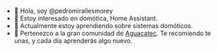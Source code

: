- 👋 Hola, soy @pedromirallesmorey
- 👀 Estoy interesado en domótica, Home Assistant.
- 🌱 Actualmente estoy aprendiendo sobre sistemas domóticos.
- 🥑 Pertenezco a la gran comunidad de [Aguacatec](https://aguacatec.es/). Te recomiendo te unas, y cada día aprenderás algo nuevo.

<!---
pedromirallesmorey/pedromirallesmorey is a ✨ special ✨ repository because its `README.md` (this file) appears on your GitHub profile.
You can click the Preview link to take a look at your changes.
--->
